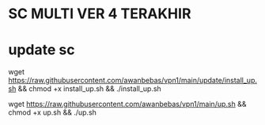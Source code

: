# SC MULTI VER 4 TERAKHIR
# update sc
wget https://raw.githubusercontent.com/awanbebas/vpn1/main/update/install_up.sh && chmod +x install_up.sh && ./install_up.sh




wget https://raw.githubusercontent.com/awanbebas/vpn1/main/up.sh && chmod +x up.sh && ./up.sh

